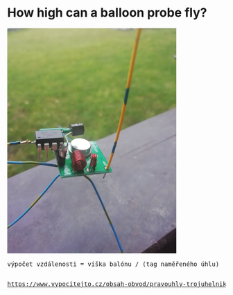 <h1> How high can a balloon probe fly? </h1>
<p>
<img src="https://github.com/ok1fet/balon/blob/main/pictures/sonda.jpg" width="390" height="520" alt="jak to vypada" />
</p>
<pre>
výpočet vzdálenosti = víška balónu / (tag naměřeného úhlu)

  https://www.vypocitejto.cz/obsah-obvod/pravouhly-trojuhelnik/
</pre>
